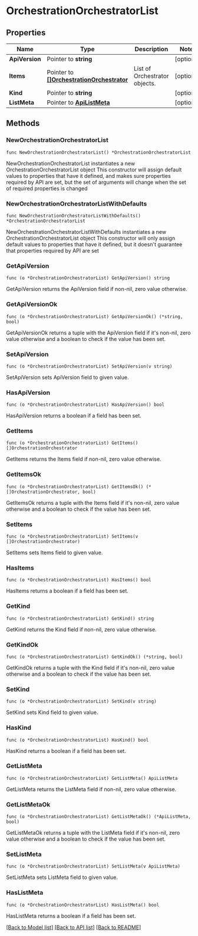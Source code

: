 # OrchestrationOrchestratorList

## Properties

Name | Type | Description | Notes
------------ | ------------- | ------------- | -------------
**ApiVersion** | Pointer to **string** |  | [optional] 
**Items** | Pointer to [**[]OrchestrationOrchestrator**](OrchestrationOrchestrator.md) | List of Orchestrator objects. | [optional] 
**Kind** | Pointer to **string** |  | [optional] 
**ListMeta** | Pointer to [**ApiListMeta**](apiListMeta.md) |  | [optional] 

## Methods

### NewOrchestrationOrchestratorList

`func NewOrchestrationOrchestratorList() *OrchestrationOrchestratorList`

NewOrchestrationOrchestratorList instantiates a new OrchestrationOrchestratorList object
This constructor will assign default values to properties that have it defined,
and makes sure properties required by API are set, but the set of arguments
will change when the set of required properties is changed

### NewOrchestrationOrchestratorListWithDefaults

`func NewOrchestrationOrchestratorListWithDefaults() *OrchestrationOrchestratorList`

NewOrchestrationOrchestratorListWithDefaults instantiates a new OrchestrationOrchestratorList object
This constructor will only assign default values to properties that have it defined,
but it doesn't guarantee that properties required by API are set

### GetApiVersion

`func (o *OrchestrationOrchestratorList) GetApiVersion() string`

GetApiVersion returns the ApiVersion field if non-nil, zero value otherwise.

### GetApiVersionOk

`func (o *OrchestrationOrchestratorList) GetApiVersionOk() (*string, bool)`

GetApiVersionOk returns a tuple with the ApiVersion field if it's non-nil, zero value otherwise
and a boolean to check if the value has been set.

### SetApiVersion

`func (o *OrchestrationOrchestratorList) SetApiVersion(v string)`

SetApiVersion sets ApiVersion field to given value.

### HasApiVersion

`func (o *OrchestrationOrchestratorList) HasApiVersion() bool`

HasApiVersion returns a boolean if a field has been set.

### GetItems

`func (o *OrchestrationOrchestratorList) GetItems() []OrchestrationOrchestrator`

GetItems returns the Items field if non-nil, zero value otherwise.

### GetItemsOk

`func (o *OrchestrationOrchestratorList) GetItemsOk() (*[]OrchestrationOrchestrator, bool)`

GetItemsOk returns a tuple with the Items field if it's non-nil, zero value otherwise
and a boolean to check if the value has been set.

### SetItems

`func (o *OrchestrationOrchestratorList) SetItems(v []OrchestrationOrchestrator)`

SetItems sets Items field to given value.

### HasItems

`func (o *OrchestrationOrchestratorList) HasItems() bool`

HasItems returns a boolean if a field has been set.

### GetKind

`func (o *OrchestrationOrchestratorList) GetKind() string`

GetKind returns the Kind field if non-nil, zero value otherwise.

### GetKindOk

`func (o *OrchestrationOrchestratorList) GetKindOk() (*string, bool)`

GetKindOk returns a tuple with the Kind field if it's non-nil, zero value otherwise
and a boolean to check if the value has been set.

### SetKind

`func (o *OrchestrationOrchestratorList) SetKind(v string)`

SetKind sets Kind field to given value.

### HasKind

`func (o *OrchestrationOrchestratorList) HasKind() bool`

HasKind returns a boolean if a field has been set.

### GetListMeta

`func (o *OrchestrationOrchestratorList) GetListMeta() ApiListMeta`

GetListMeta returns the ListMeta field if non-nil, zero value otherwise.

### GetListMetaOk

`func (o *OrchestrationOrchestratorList) GetListMetaOk() (*ApiListMeta, bool)`

GetListMetaOk returns a tuple with the ListMeta field if it's non-nil, zero value otherwise
and a boolean to check if the value has been set.

### SetListMeta

`func (o *OrchestrationOrchestratorList) SetListMeta(v ApiListMeta)`

SetListMeta sets ListMeta field to given value.

### HasListMeta

`func (o *OrchestrationOrchestratorList) HasListMeta() bool`

HasListMeta returns a boolean if a field has been set.


[[Back to Model list]](../README.md#documentation-for-models) [[Back to API list]](../README.md#documentation-for-api-endpoints) [[Back to README]](../README.md)


